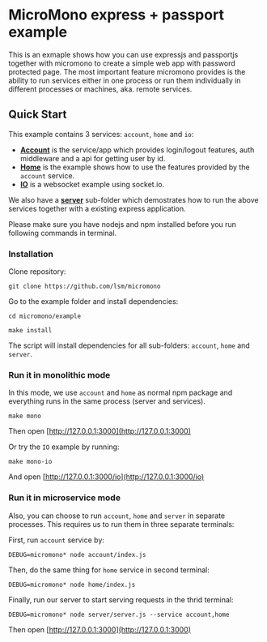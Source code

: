 MicroMono express + passport example
====================================


This is an exmaple shows how you can use expressjs and passportjs together with micromono to create a simple web app with password protected page. The most important feature micromono provides is the ability to run services either in one process or run them individually in different processes or machines, aka. remote services.


## Quick Start

This example contains 3 services: `account`, `home` and `io`:

- **[Account](/example/account)** is the service/app which provides login/logout features, auth middleware and a api for getting user by id.
- **[Home](/example/home)** is the example shows how to use the features provided by the `account` service.
- **[IO](/example/io)** is a websocket example using socket.io.

We also have a **[server](/example/server)** sub-folder which demostrates how to run the above services together with a existing express application.

Please make sure you have nodejs and npm installed before you run following commands in terminal.

### Installation

Clone repository:

    git clone https://github.com/lsm/micromono

Go to the example folder and install dependencies:

    cd micromono/example

    make install

The script will install dependencies for all sub-folders: `account`, `home` and `server`.

### Run it in monolithic mode

In this mode, we use `account` and `home` as normal npm package and everything runs in the same process (server and services).

    make mono

Then open [http://127.0.0.1:3000](http://127.0.0.1:3000)

Or try the `IO` example by running:

    make mono-io

And open [http://127.0.0.1:3000/io](http://127.0.0.1:3000/io)

### Run it in microservice mode

Also, you can choose to run `account`, `home` and `server` in separate processes. This requires us to run them in three separate terminals:

First, run `account` service by:

    DEBUG=micromono* node account/index.js

Then, do the same thing for `home` service in second terminal:

    DEBUG=micromono* node home/index.js

Finally, run our server to start serving requests in the thrid terminal:

    DEBUG=micromono* node server/server.js --service account,home

Then open [http://127.0.0.1:3000](http://127.0.0.1:3000)
